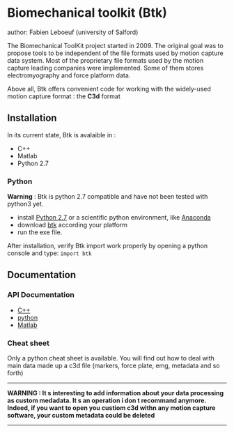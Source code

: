 # Biomechanical toolkit (Btk)
author: Fabien Leboeuf (university of Salford)

The Biomechanical ToolKit project started in 2009. The original goal was to propose tools to be independent of the file formats used by motion capture data system. Most of the proprietary file formats used by the motion capture leading companies were implemented. Some of them stores electromyography and force platform data.

Above all, Btk offers convenient code for working with the widely-used motion capture format : the **C3d** format

## Installation

In its current state, Btk is avalaible in :

  - C++
  - Matlab
  - Python 2.7


### Python

**Warning** : Btk is python 2.7 compatible and have not been tested with python3 yet.

 -  install [Python 2.7](https://www.python.org/download/releases/2.7/) or a scientific python environment, like [Anaconda](https://www.anaconda.com/distribution/)
 - download [btk](https://pypi.org/project/btk/#files) according your platform
 - run the exe file.

After installation, verify Btk import work properly by opening a python console and type: `import btk`


## Documentation

### API Documentation

 - [C++](http://biomechanical-toolkit.github.io/docs/API/)
 - [python](http://biomechanical-toolkit.github.io/docs/Wrapping/Python/)
 - [Matlab](http://biomechanical-toolkit.github.io/docs/Wrapping/Matlab/)

### Cheat sheet

Only a python cheat sheet is available. You will find out how to deal with main data made up a c3d file (markers, force plate, emg, metadata and so forth)

***
**WARNING : It s interesting to add information about your data processing as      custom medadata. It s an operation i don t recommand anymore. Indeed, if you want to open you custiom c3d  withn any motion capture software, your custom metadata could be deleted**
***
